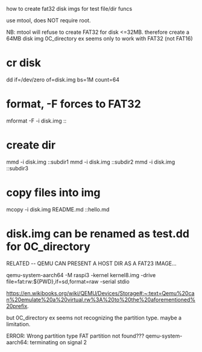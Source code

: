 how to create fat32 disk imgs for test file/dir funcs

use mtool, does NOT require root. 

NB: mtool will refuse to create FAT32 for disk <=32MB. therefore create a 64MB disk img
0C_directory ex seems only to work with FAT32 (not FAT16)

# cr disk
dd if=/dev/zero of=disk.img bs=1M count=64

# format, -F forces to FAT32
mformat -F -i disk.img ::

# create dir
mmd -i disk.img ::subdir1
mmd -i disk.img ::subdir2
mmd -i disk.img ::subdir3

# copy files into img
mcopy -i disk.img README.md ::hello.md

# disk.img can be renamed as test.dd for 0C_directory


RELATED -- QEMU CAN PRESENT A  HOST DIR AS A FAT23 IMAGE...

qemu-system-aarch64 -M raspi3 -kernel kernel8.img -drive file=fat:rw:${PWD},if=sd,format=raw -serial stdio

https://en.wikibooks.org/wiki/QEMU/Devices/Storage#:~:text=Qemu%20can%20emulate%20a%20virtual,rw%3A%20to%20the%20aforementioned%20prefix.

but 0C_directory ex seems not recognizing the partition type. maybe a limitation. 

ERROR: Wrong partition type
FAT partition not found???
qemu-system-aarch64: terminating on signal 2
